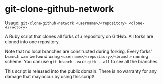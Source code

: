 # git-clone-github-network

Usage: `git-clone-github-network <username>/<repository> <clone-directory>`

A Ruby script that clones all forks of a repository on GitHub.
All forks are cloned into one repository.

Note that no local branches are constructed during forking.
Every forks' branch can be found using `<username>/<repository>/<branch>`
naming scheme.
You can use `git branch -va` or `gitk --all` to see all the branches.

This script is released into the public domain.
There is no warranty for any damage that may occur by using this script!
